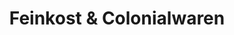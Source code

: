---
title: "Feinkost & Colonialwaren"
url: /hamburg/feinkost-und-colonialwaren/
shop: Lebensmittel
---